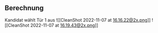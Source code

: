 ## Berechnung

Kandidat wählt Tür 1 aus
![[CleanShot 2022-11-07 at 16.16.22@2x.png]]
![[CleanShot 2022-11-07 at 16.19.43@2x.png]]
